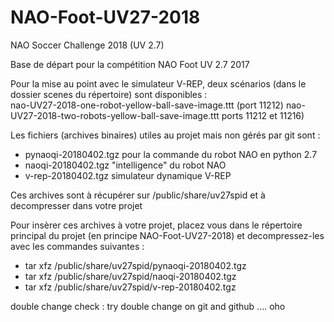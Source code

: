 # NAO-Foot-UV27-2018
NAO Soccer Challenge 2018 (UV 2.7)

Base de départ pour la compétition NAO Foot UV 2.7 2017

Pour la mise au point avec le simulateur V-REP, deux scénarios (dans le dossier scenes du répertoire) sont disponibles :  
nao-UV27-2018-one-robot-yellow-ball-save-image.ttt (port 11212)
nao-UV27-2018-two-robots-yellow-ball-save-image.ttt ports 11212 et 11216)

Les fichiers (archives binaires) utiles au projet mais non gérés par git sont :
- pynaoqi-20180402.tgz pour la commande du robot NAO en python 2.7
- naoqi-20180402.tgz      "intelligence" du robot NAO
- v-rep-20180402.tgz      simulateur dynamique V-REP

Ces archives sont à récupérer sur /public/share/uv27spid et à decompresser dans votre projet

Pour insèrer ces archives à votre projet, placez vous dans le répertoire principal du projet (en principe NAO-Foot-UV27-2018) et decompressez-les avec les commandes suivantes :

- tar xfz /public/share/uv27spid/pynaoqi-20180402.tgz
- tar xfz /public/share/uv27spid/naoqi-20180402.tgz 
- tar xfz /public/share/uv27spid/v-rep-20180402.tgz

double change check : try double change on git and github ....
oho
